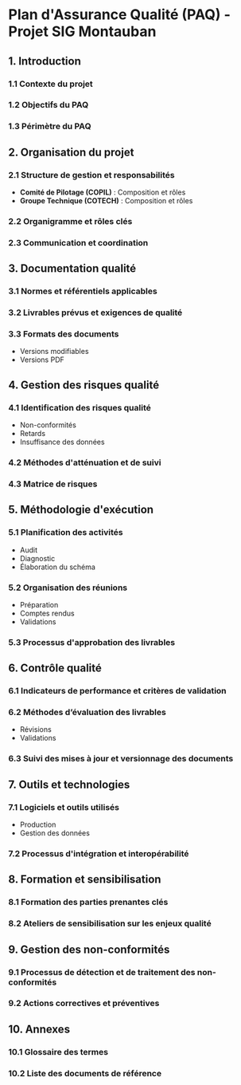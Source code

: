 # **Plan d'Assurance Qualité (PAQ) - Projet SIG Montauban**

## **1. Introduction**

### 1.1 Contexte du projet

### 1.2 Objectifs du PAQ

### 1.3 Périmètre du PAQ

## **2. Organisation du projet**

### 2.1 Structure de gestion et responsabilités

- **Comité de Pilotage (COPIL)** : Composition et rôles
- **Groupe Technique (COTECH)** : Composition et rôles

### 2.2 Organigramme et rôles clés

### 2.3 Communication et coordination

## **3. Documentation qualité**

### 3.1 Normes et référentiels applicables

### 3.2 Livrables prévus et exigences de qualité

### 3.3 Formats des documents

- Versions modifiables
- Versions PDF

## **4. Gestion des risques qualité**

### 4.1 Identification des risques qualité

- Non-conformités
- Retards
- Insuffisance des données

### 4.2 Méthodes d'atténuation et de suivi

### 4.3 Matrice de risques

## **5. Méthodologie d'exécution**

### 5.1 Planification des activités

- Audit
- Diagnostic
- Élaboration du schéma

### 5.2 Organisation des réunions

- Préparation
- Comptes rendus
- Validations

### 5.3 Processus d'approbation des livrables

## **6. Contrôle qualité**

### 6.1 Indicateurs de performance et critères de validation

### 6.2 Méthodes d’évaluation des livrables

- Révisions
- Validations

### 6.3 Suivi des mises à jour et versionnage des documents

## **7. Outils et technologies**

### 7.1 Logiciels et outils utilisés

- Production
- Gestion des données

### 7.2 Processus d'intégration et interopérabilité

## **8. Formation et sensibilisation**

### 8.1 Formation des parties prenantes clés

### 8.2 Ateliers de sensibilisation sur les enjeux qualité

## **9. Gestion des non-conformités**

### 9.1 Processus de détection et de traitement des non-conformités

### 9.2 Actions correctives et préventives

## **10. Annexes**

### 10.1 Glossaire des termes

### 10.2 Liste des documents de référence
